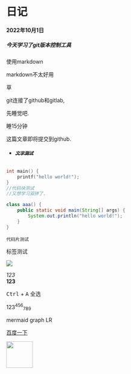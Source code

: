 # 日记

#### 2022年10月1日

##### 今天学习了git版本控制工具

使用markdown

markdown不太好用

草

git连接了github和gitlab,

先睡觉吧.

睡15分钟

这篇文章即将提交到github.

* ###### **_~~`文字测试`~~_**

```c++
int main() {
    printf("hello world!");
}
//代码块测试
//又想学习双拼了. 
```

```java
class aaa() {
    public static void main(String[] args) {
        System.out.println("hello world!");
    }
}
```

`代码片测试`

标签测试
<!--
    浏览器脚本不可用, 不过可以写注释用
-->
<img src="https://api.vvhan.com/api/bing">

<i>123</i> <br>
<b>123</b>

<kbd>Ctrl</kbd> + <kbd>A</kbd> 全选

123<sup>456</sup><sub>789</sub>

mermaid
graph LR

<a href="http://baidu.com" target = _blank >百度一下</a>

<a href="http://baidu.com" target = _blank ><img src="https://www.baidu.com/img/pc_d421b05ca87d7884081659a6e6bdfaaa.png" height = "70px"></a>
